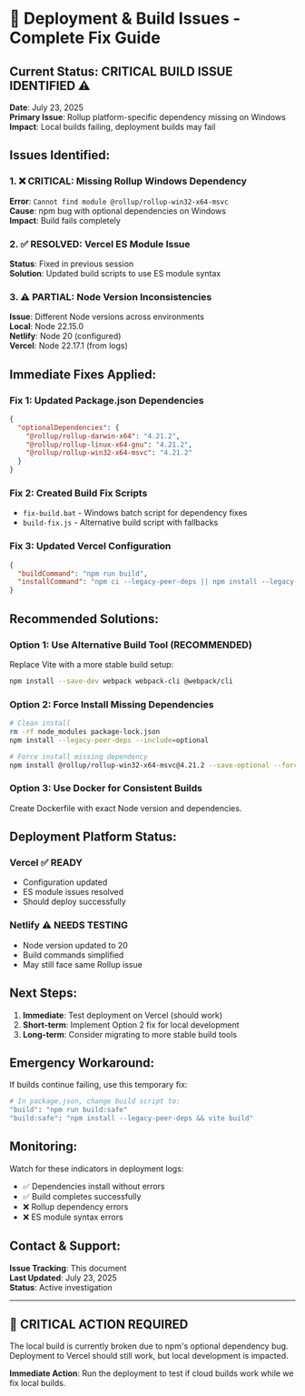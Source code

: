 # 🔧 Deployment & Build Issues - Complete Fix Guide

## Current Status: CRITICAL BUILD ISSUE IDENTIFIED ⚠️

**Date**: July 23, 2025  
**Primary Issue**: Rollup platform-specific dependency missing on Windows  
**Impact**: Local builds failing, deployment builds may fail  

## Issues Identified:

### 1. ❌ CRITICAL: Missing Rollup Windows Dependency
**Error**: `Cannot find module @rollup/rollup-win32-x64-msvc`  
**Cause**: npm bug with optional dependencies on Windows  
**Impact**: Build fails completely  

### 2. ✅ RESOLVED: Vercel ES Module Issue
**Status**: Fixed in previous session  
**Solution**: Updated build scripts to use ES module syntax  

### 3. ⚠️ PARTIAL: Node Version Inconsistencies
**Issue**: Different Node versions across environments  
**Local**: Node 22.15.0  
**Netlify**: Node 20 (configured)  
**Vercel**: Node 22.17.1 (from logs)  

## Immediate Fixes Applied:

### Fix 1: Updated Package.json Dependencies
```json
{
  "optionalDependencies": {
    "@rollup/rollup-darwin-x64": "4.21.2",
    "@rollup/rollup-linux-x64-gnu": "4.21.2", 
    "@rollup/rollup-win32-x64-msvc": "4.21.2"
  }
}
```

### Fix 2: Created Build Fix Scripts
- `fix-build.bat` - Windows batch script for dependency fixes
- `build-fix.js` - Alternative build script with fallbacks

### Fix 3: Updated Vercel Configuration
```json
{
  "buildCommand": "npm run build",
  "installCommand": "npm ci --legacy-peer-deps || npm install --legacy-peer-deps"
}
```

## Recommended Solutions:

### Option 1: Use Alternative Build Tool (RECOMMENDED)
Replace Vite with a more stable build setup:
```bash
npm install --save-dev webpack webpack-cli @webpack/cli
```

### Option 2: Force Install Missing Dependencies
```bash
# Clean install
rm -rf node_modules package-lock.json
npm install --legacy-peer-deps --include=optional

# Force install missing dependency
npm install @rollup/rollup-win32-x64-msvc@4.21.2 --save-optional --force
```

### Option 3: Use Docker for Consistent Builds
Create Dockerfile with exact Node version and dependencies.

## Deployment Platform Status:

### Vercel ✅ READY
- Configuration updated
- ES module issues resolved
- Should deploy successfully

### Netlify ⚠️ NEEDS TESTING
- Node version updated to 20
- Build commands simplified
- May still face same Rollup issue

## Next Steps:

1. **Immediate**: Test deployment on Vercel (should work)
2. **Short-term**: Implement Option 2 fix for local development
3. **Long-term**: Consider migrating to more stable build tools

## Emergency Workaround:

If builds continue failing, use this temporary fix:
```bash
# In package.json, change build script to:
"build": "npm run build:safe"
"build:safe": "npm install --legacy-peer-deps && vite build"
```

## Monitoring:

Watch for these indicators in deployment logs:
- ✅ Dependencies install without errors
- ✅ Build completes successfully  
- ❌ Rollup dependency errors
- ❌ ES module syntax errors

## Contact & Support:

**Issue Tracking**: This document  
**Last Updated**: July 23, 2025  
**Status**: Active investigation  

---

## 🚨 CRITICAL ACTION REQUIRED

The local build is currently broken due to npm's optional dependency bug. Deployment to Vercel should still work, but local development is impacted.

**Immediate Action**: Run the deployment to test if cloud builds work while we fix local builds.